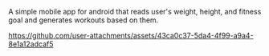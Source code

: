 A simple mobile app for android that reads user's weight, height, and fitness goal and generates workouts based on them.

https://github.com/user-attachments/assets/43ca0c37-5da4-4f99-a9a4-8e1a12adcaf5


